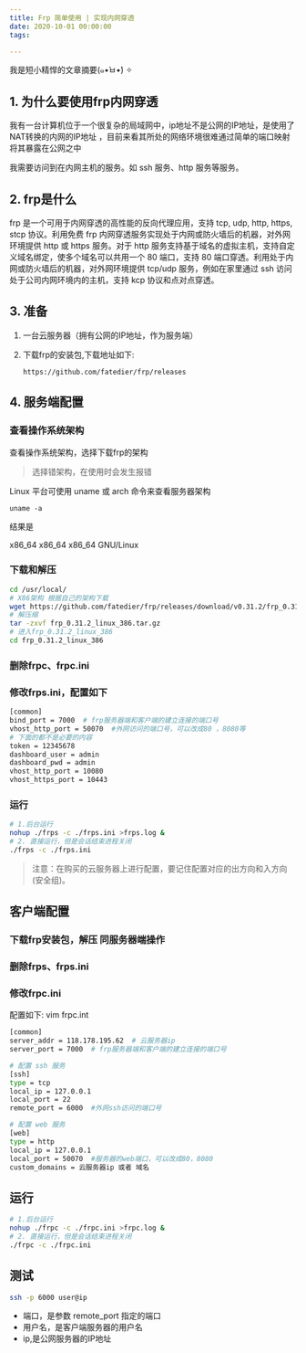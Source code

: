 ```yaml
---
title: Frp 简单使用 | 实现内网穿透
date: 2020-10-01 00:00:00
tags:

---
```


我是短小精悍的文章摘要(๑•̀ㅂ•́) ✧

<!-- more --> 

##  1. 为什么要使用frp内网穿透

我有一台计算机位于一个很复杂的局域网中，ip地址不是公网的IP地址，是使用了NAT转换的内网的IP地址 ，目前来看其所处的网络环境很难通过简单的端口映射将其暴露在公网之中

我需要访问到在内网主机的服务。如 ssh 服务、http 服务等服务。

## 2. frp是什么

frp 是一个可用于内网穿透的高性能的反向代理应用，支持 tcp, udp, http, https, stcp 协议。利用免费 frp 内网穿透服务实现处于内网或防火墙后的机器，对外网环境提供 http 或 https 服务。对于 http 服务支持基于域名的虚拟主机，支持自定义域名绑定，使多个域名可以共用一个 80 端口，支持 80 端口穿透。利用处于内网或防火墙后的机器，对外网环境提供 tcp/udp 服务，例如在家里通过 ssh 访问处于公司内网环境内的主机，支持 kcp 协议和点对点穿透。

## 3. 准备

1. 一台云服务器（拥有公网的IP地址，作为服务端）

2. 下载frp的安装包,下载地址如下:

   ```
   https://github.com/fatedier/frp/releases
   ```

## 4. 服务端配置

### 查看操作系统架构

查看操作系统架构，选择下载frp的架构

> 选择错架构，在使用时会发生报错

Linux 平台可使用 uname 或 arch 命令来查看服务器架构

```
uname -a
```

结果是

x86_64 x86_64 x86_64 GNU/Linux

### 下载和解压

```bash
cd /usr/local/
# X86架构 根据自己的架构下载
wget https://github.com/fatedier/frp/releases/download/v0.31.2/frp_0.31.2_linux_386.tar.gz
# 解压缩
tar -zxvf frp_0.31.2_linux_386.tar.gz
# 进入frp_0.31.2_linux_386
cd frp_0.31.2_linux_386
```

### 删除frpc、frpc.ini

### 修改frps.ini，配置如下

```bash
[common]
bind_port = 7000  # frp服务器端和客户端的建立连接的端口号
vhost_http_port = 50070  #外网访问的端口号，可以改成80 ，8080等
# 下面的都不是必要的内容
token = 12345678
dashboard_user = admin
dashboard_pwd = admin
vhost_http_port = 10080
vhost_https_port = 10443
```

### 运行

```bash
# 1.后台运行
nohup ./frps -c ./frps.ini >frps.log &
# 2. 直接运行，但是会话结束进程关闭
./frps -c ./frps.ini 
```

> 注意：在购买的云服务器上进行配置，要记住配置对应的出方向和入方向(安全组)。

## 客户端配置

### 下载frp安装包，解压 同服务器端操作

### 删除frps、frps.ini

### 修改frpc.ini

配置如下: vim frpc.int

```bash
[common]
server_addr = 118.178.195.62  # 云服务器ip
server_port = 7000  # frp服务器端和客户端的建立连接的端口号

# 配置 ssh 服务
[ssh]
type = tcp
local_ip = 127.0.0.1
local_port = 22
remote_port = 6000  #外网ssh访问的端口号

# 配置 web 服务
[web]
type = http
local_ip = 127.0.0.1
local_port = 50070  #服务器的web端口，可以改成80，8080
custom_domains = 云服务器ip 或者 域名
```

## 运行

```bash
# 1.后台运行
nohup ./frpc -c ./frpc.ini >frpc.log &
# 2. 直接运行，但是会话结束进程关闭
./frpc -c ./frpc.ini
```

## 测试

```bash
ssh -p 6000 user@ip
```



- 端口，是参数 remote_port 指定的端口
- 用户名，是客户端服务器的用户名
- ip,是公网服务器的IP地址